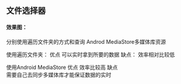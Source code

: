 
## 文件选择器

#### 效果图：

分别使用遍历文件夹的方式和查询 Androd MediaStore多媒体库资源

使用遍历文件夹：
优点
     可以实时拿到所要的数据
缺点：
     效率相对比较低

使用Android MediaStore
优点
      效率比较高
缺点   
      需要自己去同步多媒体库才能保证数据的实时


 
